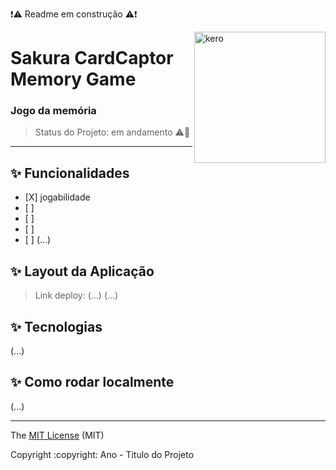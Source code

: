 :exclamation::warning: Readme em construção :warning::exclamation:

<img src="https://i.pinimg.com/originals/77/79/4c/77794ca1db8c88fd0cf706c06884fb76.gif" alt="kero" width="210px" align="right">

# Sakura CardCaptor Memory Game

### Jogo da memória

> Status do Projeto: em andamento :warning::dizzy:

<hr/>

## ✨ Funcionalidades

<ul>
  <li>[X] jogabilidade </li>
  <li>[ ] </li>
  <li>[ ] </li>
  <li>[ ] </li>
  <li>[ ] (...)</li>
</ul>
 
## ✨ Layout da Aplicação
  > Link deploy: (...)
(...)
  
## ✨ Tecnologias
(...)
  
## ✨ Como rodar localmente
(...)

<hr/>

<div align="left">
  <p>The <a href="">MIT License</a> (MIT)</p>
  <p>Copyright :copyright: Ano - Titulo do Projeto</p>
</div>
